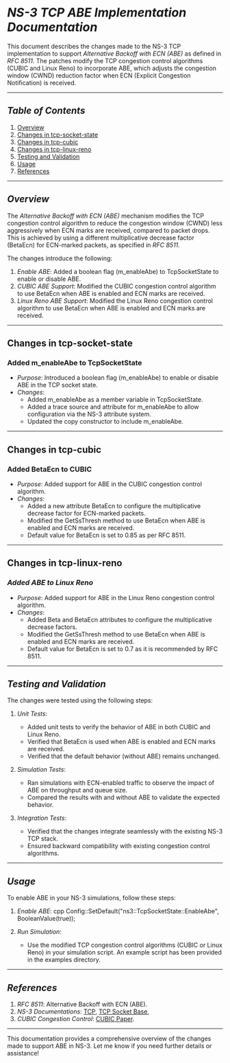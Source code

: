 # *NS-3 TCP ABE Implementation Documentation*

This document describes the changes made to the NS-3 TCP implementation to support *Alternative Backoff with ECN (ABE)* as defined in *RFC 8511*. The patches modify the TCP congestion control algorithms (CUBIC and Linux Reno) to incorporate ABE, which adjusts the congestion window (CWND) reduction factor when ECN (Explicit Congestion Notification) is received.

---

## *Table of Contents*
1. [Overview](#overview)
2. [Changes in tcp-socket-state](#changes-in-tcp-socket-state)
3. [Changes in tcp-cubic](#changes-in-tcp-cubic)
4. [Changes in tcp-linux-reno](#changes-in-tcp-linux-reno)
5. [Testing and Validation](#testing-and-validation)
6. [Usage](#usage)
7. [References](#references)

---

## *Overview*
The *Alternative Backoff with ECN (ABE)* mechanism modifies the TCP congestion control algorithm to reduce the congestion window (CWND) less aggressively when ECN marks are received, compared to packet drops. This is achieved by using a different multiplicative decrease factor (BetaEcn) for ECN-marked packets, as specified in *RFC 8511*.

The changes introduce the following:
1. *Enable ABE*: Added a boolean flag (m_enableAbe) to TcpSocketState to enable or disable ABE.
2. *CUBIC ABE Support*: Modified the CUBIC congestion control algorithm to use BetaEcn when ABE is enabled and ECN marks are received.
3. *Linux Reno ABE Support*: Modified the Linux Reno congestion control algorithm to use BetaEcn when ABE is enabled and ECN marks are received.

---

## **Changes in tcp-socket-state**

### **Added m_enableAbe to TcpSocketState**
- *Purpose*: Introduced a boolean flag (m_enableAbe) to enable or disable ABE in the TCP socket state.
- *Changes*:
  - Added m_enableAbe as a member variable in TcpSocketState.
  - Added a trace source and attribute for m_enableAbe to allow configuration via the NS-3 attribute system.
  - Updated the copy constructor to include m_enableAbe.
---

## **Changes in tcp-cubic**

### **Added BetaEcn to CUBIC**
- *Purpose*: Added support for ABE in the CUBIC congestion control algorithm.
- *Changes*:
  - Added a new attribute BetaEcn to configure the multiplicative decrease factor for ECN-marked packets.
  - Modified the GetSsThresh method to use BetaEcn when ABE is enabled and ECN marks are received.
  - Default value for BetaEcn is set to 0.85 as per RFC 8511.
---

## **Changes in tcp-linux-reno**

### *Added ABE to Linux Reno*
- *Purpose*: Added support for ABE in the Linux Reno congestion control algorithm.
- *Changes*:
  - Added Beta and BetaEcn attributes to configure the multiplicative decrease factors.
  - Modified the GetSsThresh method to use BetaEcn when ABE is enabled and ECN marks are received.
  - Default value for BetaEcn is set to 0.7 as it is recommended by RFC 8511.

---

## *Testing and Validation*
The changes were tested using the following steps:
1. *Unit Tests*:
   - Added unit tests to verify the behavior of ABE in both CUBIC and Linux Reno.
   - Verified that BetaEcn is used when ABE is enabled and ECN marks are received.
   - Verified that the default behavior (without ABE) remains unchanged.

2. *Simulation Tests*:
   - Ran simulations with ECN-enabled traffic to observe the impact of ABE on throughput and queue size.
   - Compared the results with and without ABE to validate the expected behavior.

3. *Integration Tests*:
   - Verified that the changes integrate seamlessly with the existing NS-3 TCP stack.
   - Ensured backward compatibility with existing congestion control algorithms.

---

## *Usage*
To enable ABE in your NS-3 simulations, follow these steps:

1. *Enable ABE*:
   cpp
   Config::SetDefault("ns3::TcpSocketState::EnableAbe", BooleanValue(true));
   

2. *Run Simulation*:
   - Use the modified TCP congestion control algorithms (CUBIC or Linux Reno) in your simulation script. An example script has been provided in the examples directory.

---

## *References*
1. *RFC 8511*: Alternative Backoff with ECN (ABE).
2. *NS-3 Documentations*: [TCP](https://www.nsnam.org/docs/release/3.36/doxygen/group__tcp.html), [TCP Socket Base](https://www.nsnam.org/docs/release/3.36/doxygen/classns3_1_1_tcp_socket_base.html), 
3. *CUBIC Congestion Control*: [CUBIC Paper](https://dl.acm.org/doi/10.1145/1400097.1400105).

---

This documentation provides a comprehensive overview of the changes made to support ABE in NS-3. Let me know if you need further details or assistance!
